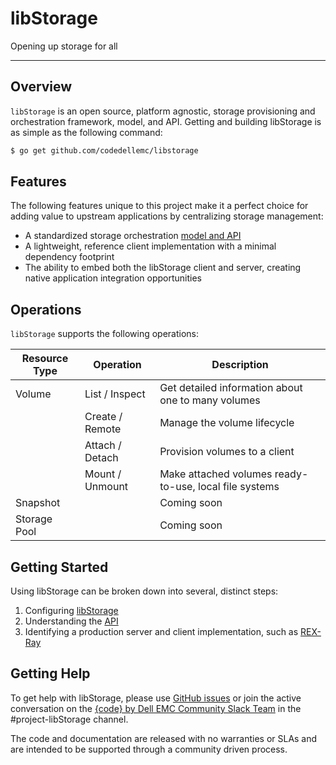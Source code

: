 # libStorage

Opening up storage for all

---

## Overview
`libStorage` is an open source, platform agnostic, storage provisioning and
orchestration framework, model, and API. Getting and building libStorage is
as simple as the following command:

```bash
$ go get github.com/codedellemc/libstorage
```

## Features
The following features unique to this project make it a perfect choice for
adding value to upstream applications by centralizing storage management:

- A standardized storage orchestration [model and API](http://docs.libstorage.apiary.io)
- A lightweight, reference client implementation with a minimal dependency
  footprint
- The ability to embed both the libStorage client and server, creating native
  application integration opportunities

## Operations
`libStorage` supports the following operations:

Resource Type | Operation | Description
--------------|-----------|------------
Volume | List / Inspect | Get detailed information about one to many volumes
       | Create / Remote | Manage the volume lifecycle
       | Attach / Detach | Provision volumes to a client
       | Mount / Unmount | Make attached volumes ready-to-use, local file systems
Snapshot | | Coming soon
Storage Pool | | Coming soon

## Getting Started
Using libStorage can be broken down into several, distinct steps:

1. Configuring [libStorage](./user-guide/config.md)
2. Understanding the [API](http://docs.libstorage.apiary.io)
3. Identifying a production server and client implementation, such as
   [REX-Ray](http://rexray.readthedocs.io/en/stable/)

## Getting Help
To get help with libStorage, please use [GitHub issues](https://github.com/codedellemc/libstorage/issues) or join the active
conversation on the [{code} by Dell EMC Community Slack Team](http://community.codedellemc.com/) in the #project-libStorage channel.

The code and documentation are released with no warranties or SLAs and are
intended to be supported through a community driven process.

